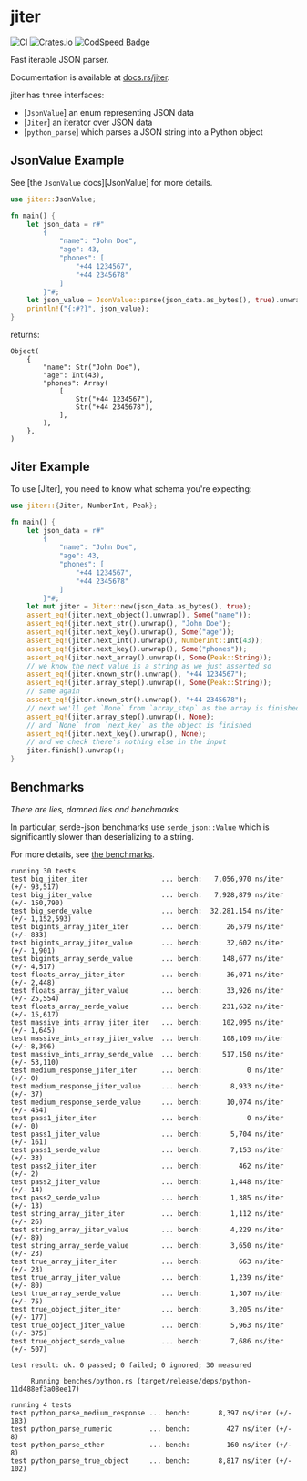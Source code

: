 # jiter

[![CI](https://github.com/pydantic/jiter/actions/workflows/ci.yml/badge.svg?event=push)](https://github.com/pydantic/jiter/actions/workflows/ci.yml?query=branch%3Amain)
[![Crates.io](https://img.shields.io/crates/v/jiter?color=green)](https://crates.io/crates/jiter)
[![CodSpeed Badge](https://img.shields.io/endpoint?url=https://codspeed.io/badge.json)](https://codspeed.io/pydantic/jiter)

Fast iterable JSON parser.

Documentation is available at [docs.rs/jiter](https://docs.rs/jiter).

jiter has three interfaces:
* [`JsonValue`] an enum representing JSON data
* [`Jiter`] an iterator over JSON data
* [`python_parse`] which parses a JSON string into a Python object

## JsonValue Example

See [the `JsonValue` docs][JsonValue] for more details.

```rust
use jiter::JsonValue;

fn main() {
    let json_data = r#"
        {
            "name": "John Doe",
            "age": 43,
            "phones": [
                "+44 1234567",
                "+44 2345678"
            ]
        }"#;
    let json_value = JsonValue::parse(json_data.as_bytes(), true).unwrap();
    println!("{:#?}", json_value);
}
```

returns:

```text
Object(
    {
        "name": Str("John Doe"),
        "age": Int(43),
        "phones": Array(
            [
                Str("+44 1234567"),
                Str("+44 2345678"),
            ],
        ),
    },
)
```

## Jiter Example

To use [Jiter], you need to know what schema you're expecting:

```rust
use jiter::{Jiter, NumberInt, Peak};

fn main() {
    let json_data = r#"
        {
            "name": "John Doe",
            "age": 43,
            "phones": [
                "+44 1234567",
                "+44 2345678"
            ]
        }"#;
    let mut jiter = Jiter::new(json_data.as_bytes(), true);
    assert_eq!(jiter.next_object().unwrap(), Some("name"));
    assert_eq!(jiter.next_str().unwrap(), "John Doe");
    assert_eq!(jiter.next_key().unwrap(), Some("age"));
    assert_eq!(jiter.next_int().unwrap(), NumberInt::Int(43));
    assert_eq!(jiter.next_key().unwrap(), Some("phones"));
    assert_eq!(jiter.next_array().unwrap(), Some(Peak::String));
    // we know the next value is a string as we just asserted so
    assert_eq!(jiter.known_str().unwrap(), "+44 1234567");
    assert_eq!(jiter.array_step().unwrap(), Some(Peak::String));
    // same again
    assert_eq!(jiter.known_str().unwrap(), "+44 2345678");
    // next we'll get `None` from `array_step` as the array is finished
    assert_eq!(jiter.array_step().unwrap(), None);
    // and `None` from `next_key` as the object is finished
    assert_eq!(jiter.next_key().unwrap(), None);
    // and we check there's nothing else in the input
    jiter.finish().unwrap();
}
```

## Benchmarks

_There are lies, damned lies and benchmarks._

In particular, serde-json benchmarks use `serde_json::Value` which is significantly slower than deserializing
to a string.

For more details, see [the benchmarks](https://github.com/pydantic/jiter/tree/main/benches).

```text
running 30 tests
test big_jiter_iter                  ... bench:   7,056,970 ns/iter (+/- 93,517)
test big_jiter_value                 ... bench:   7,928,879 ns/iter (+/- 150,790)
test big_serde_value                 ... bench:  32,281,154 ns/iter (+/- 1,152,593)
test bigints_array_jiter_iter        ... bench:      26,579 ns/iter (+/- 833)
test bigints_array_jiter_value       ... bench:      32,602 ns/iter (+/- 1,901)
test bigints_array_serde_value       ... bench:     148,677 ns/iter (+/- 4,517)
test floats_array_jiter_iter         ... bench:      36,071 ns/iter (+/- 2,448)
test floats_array_jiter_value        ... bench:      33,926 ns/iter (+/- 25,554)
test floats_array_serde_value        ... bench:     231,632 ns/iter (+/- 15,617)
test massive_ints_array_jiter_iter   ... bench:     102,095 ns/iter (+/- 1,645)
test massive_ints_array_jiter_value  ... bench:     108,109 ns/iter (+/- 8,396)
test massive_ints_array_serde_value  ... bench:     517,150 ns/iter (+/- 53,110)
test medium_response_jiter_iter      ... bench:           0 ns/iter (+/- 0)
test medium_response_jiter_value     ... bench:       8,933 ns/iter (+/- 37)
test medium_response_serde_value     ... bench:      10,074 ns/iter (+/- 454)
test pass1_jiter_iter                ... bench:           0 ns/iter (+/- 0)
test pass1_jiter_value               ... bench:       5,704 ns/iter (+/- 161)
test pass1_serde_value               ... bench:       7,153 ns/iter (+/- 33)
test pass2_jiter_iter                ... bench:         462 ns/iter (+/- 2)
test pass2_jiter_value               ... bench:       1,448 ns/iter (+/- 14)
test pass2_serde_value               ... bench:       1,385 ns/iter (+/- 13)
test string_array_jiter_iter         ... bench:       1,112 ns/iter (+/- 26)
test string_array_jiter_value        ... bench:       4,229 ns/iter (+/- 89)
test string_array_serde_value        ... bench:       3,650 ns/iter (+/- 23)
test true_array_jiter_iter           ... bench:         663 ns/iter (+/- 23)
test true_array_jiter_value          ... bench:       1,239 ns/iter (+/- 80)
test true_array_serde_value          ... bench:       1,307 ns/iter (+/- 75)
test true_object_jiter_iter          ... bench:       3,205 ns/iter (+/- 177)
test true_object_jiter_value         ... bench:       5,963 ns/iter (+/- 375)
test true_object_serde_value         ... bench:       7,686 ns/iter (+/- 507)

test result: ok. 0 passed; 0 failed; 0 ignored; 30 measured

     Running benches/python.rs (target/release/deps/python-11d488ef3a08ee17)

running 4 tests
test python_parse_medium_response ... bench:       8,397 ns/iter (+/- 183)
test python_parse_numeric         ... bench:         427 ns/iter (+/- 8)
test python_parse_other           ... bench:         160 ns/iter (+/- 8)
test python_parse_true_object     ... bench:       8,817 ns/iter (+/- 102)
```
